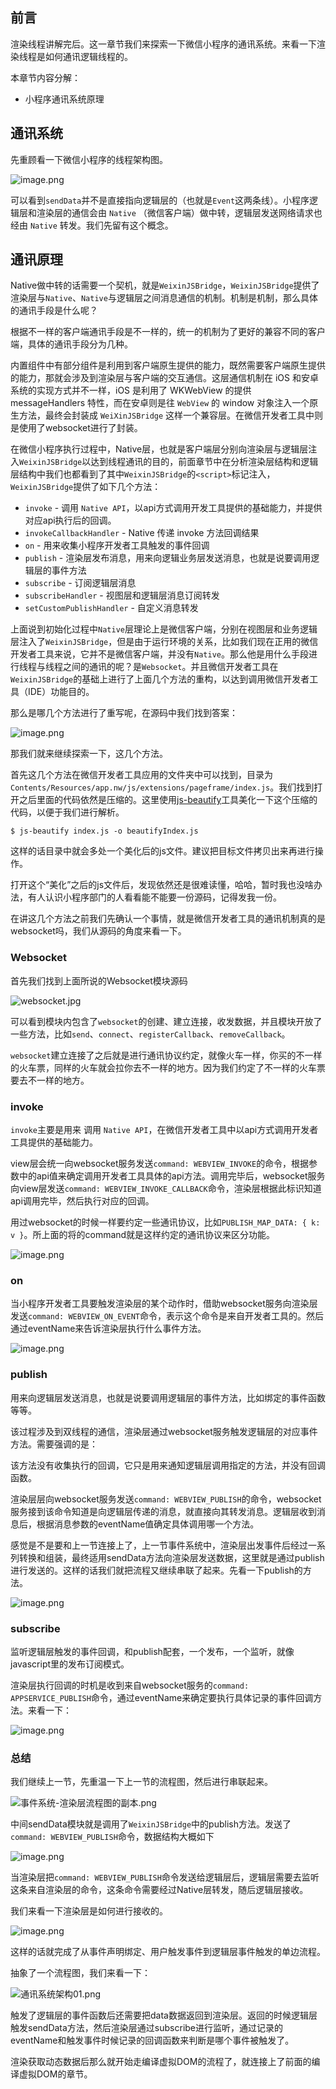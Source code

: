 ## 前言

渲染线程讲解完后。这一章节我们来探索一下微信小程序的通讯系统。来看一下渲染线程是如何通讯逻辑线程的。

本章节内容分解：
- 小程序通讯系统原理

## 通讯系统

先重顾看一下微信小程序的线程架构图。

![image.png](https://p3-juejin.byteimg.com/tos-cn-i-k3u1fbpfcp/2eb7e12a87f145d19a016e2bb9f503b5~tplv-k3u1fbpfcp-watermark.image)

可以看到`sendData`并不是直接指向逻辑层的（也就是`Event`这两条线）。小程序逻辑层和渲染层的通信会由 `Native` （微信客户端）做中转，逻辑层发送网络请求也经由 `Native` 转发。我们先留有这个概念。

## 通讯原理

Native做中转的话需要一个契机，就是`WeixinJSBridge`，`WeixinJSBridge`提供了渲染层与`Native`、`Native`与逻辑层之间消息通信的机制。机制是机制，那么具体的通讯手段是什么呢？

根据不一样的客户端通讯手段是不一样的，统一的机制为了更好的兼容不同的客户端，具体的通讯手段分为几种。

内置组件中有部分组件是利用到客户端原生提供的能力，既然需要客户端原生提供的能力，那就会涉及到渲染层与客户端的交互通信。这层通信机制在 iOS 和安卓系统的实现方式并不一样，iOS 是利用了 WKWebView 的提供 messageHandlers 特性，而在安卓则是往 `WebView` 的 window 对象注入一个原生方法，最终会封装成 `WeiXinJSBridge` 这样一个兼容层。在微信开发者工具中则是使用了websocket进行了封装。

在微信小程序执行过程中，Native层，也就是客户端层分别向渲染层与逻辑层注入`WeixinJSBridge`以达到线程通讯的目的，前面章节中在分析渲染层结构和逻辑层结构中我们也都看到了其中`WeixinJSBridge`的`<script>`标记注入，`WeixinJSBridge`提供了如下几个方法：

- `invoke` - 调用 `Native API`，以api方式调用开发工具提供的基础能力，并提供对应api执行后的回调。
- `invokeCallbackHandler` - Native 传递 invoke 方法回调结果
- `on` - 用来收集小程序开发者工具触发的事件回调
- `publish` - 渲染层发布消息，用来向逻辑业务层发送消息，也就是说要调用逻辑层的事件方法
- `subscribe` - 订阅逻辑层消息
- `subscribeHandler` - 视图层和逻辑层消息订阅转发
- `setCustomPublishHandler` - 自定义消息转发

上面说到初始化过程中`Native`层理论上是微信客户端，分别在视图层和业务逻辑层注入了`WeixinJSBridge`，但是由于运行环境的关系，比如我们现在正用的微信开发者工具来说，它并不是微信客户端，并没有`Native`。那么他是用什么手段进行线程与线程之间的通讯的呢？是`Websocket`。并且微信开发者工具在`WeixinJSBridge`的基础上进行了上面几个方法的重构，以达到调用微信开发者工具（IDE）功能目的。

那么是哪几个方法进行了重写呢，在源码中我们找到答案：

![image.png](https://p1-juejin.byteimg.com/tos-cn-i-k3u1fbpfcp/68e7334fe2ea48708ea65b9b3137f224~tplv-k3u1fbpfcp-watermark.image)

那我们就来继续探索一下，这几个方法。

首先这几个方法在微信开发者工具应用的文件夹中可以找到，目录为`Contents/Resources/app.nw/js/extensions/pageframe/index.js`。我们找到打开之后里面的代码依然是压缩的。这里使用[js-beautify](https://www.npmjs.com/package/js-beautify)工具美化一下这个压缩的代码，以便于我们进行解析。

```nodejs
$ js-beautify index.js -o beautifyIndex.js
```

这样的话目录中就会多处一个美化后的js文件。建议把目标文件拷贝出来再进行操作。

打开这个“美化”之后的js文件后，发现依然还是很难读懂，哈哈，暂时我也没啥办法，有人认识小程序部门的人看看能不能要一份源码，记得发我一份。

在讲这几个方法之前我们先确认一个事情，就是微信开发者工具的通讯机制真的是websocket吗，我们从源码的角度来看一下。

### Websocket

首先我们找到上面所说的Websocket模块源码

![websocket.jpg](https://p3-juejin.byteimg.com/tos-cn-i-k3u1fbpfcp/596908d263f44ca1baee59208e4a9f7f~tplv-k3u1fbpfcp-watermark.image)

可以看到模块内包含了`websocket`的创建、建立连接，收发数据，并且模块开放了一些方法，比如`send`、`connect`、`registerCallback`、`removeCallback`。

`websocket`建立连接了之后就是进行通讯协议约定，就像火车一样，你买的不一样的火车票，同样的火车就会拉你去不一样的地方。因为我们约定了不一样的火车票要去不一样的地方。

### invoke

`invoke`主要是用来 调用 `Native API`，在微信开发者工具中以api方式调用开发者工具提供的基础能力。

view层会统一向websocket服务发送`command: WEBVIEW_INVOKE`的命令，根据参数中的api值来确定调用开发者工具具体的api方法。调用完毕后，websocket服务向view层发送`command: WEBVIEW_INVOKE_CALLBACK`命令，渲染层根据此标识知道api调用完毕，然后执行对应的回调。

用过websocket的时候一样要约定一些通讯协议，比如`PUBLISH_MAP_DATA: { k: v }`。所上面的将的command就是这样约定的通讯协议来区分功能。

![image.png](https://p1-juejin.byteimg.com/tos-cn-i-k3u1fbpfcp/8a506eacc5a647a0ad0baf600e7a6784~tplv-k3u1fbpfcp-watermark.image)

### on

当小程序开发者工具要触发渲染层的某个动作时，借助websocket服务向渲染层发送`command: WEBVIEW_ON_EVENT`命令，表示这个命令是来自开发者工具的。然后通过eventName来告诉渲染层执行什么事件方法。

![image.png](https://p3-juejin.byteimg.com/tos-cn-i-k3u1fbpfcp/208562f29a2a448abe83220a137c169a~tplv-k3u1fbpfcp-watermark.image)

### publish

用来向逻辑层发送消息，也就是说要调用逻辑层的事件方法，比如绑定的事件函数等等。

该过程涉及到双线程的通信，渲染层通过websocket服务触发逻辑层的对应事件方法。需要强调的是：

该方法没有收集执行的回调，它只是用来通知逻辑层调用指定的方法，并没有回调函数。

渲染层层向websocket服务发送`command: WEBVIEW_PUBLISH`的命令，websocket服务接到该命令知道是向逻辑层传递的消息，就直接向其转发消息。逻辑层收到消息后，根据消息参数的eventName值确定具体调用哪一个方法。

感觉是不是要和上一节连接上了，上一节事件系统中，渲染层出发事件后经过一系列转换和组装，最终适用sendData方法向渲染层发送数据，这里就是通过publish进行发送的。这样的话我们就把流程又继续串联了起来。先看一下publish的方法。

![image.png](https://p1-juejin.byteimg.com/tos-cn-i-k3u1fbpfcp/daccca7d904f4ff9901acfa319525ec8~tplv-k3u1fbpfcp-watermark.image)

### subscribe

监听逻辑层触发的事件回调，和publish配套，一个发布，一个监听，就像javascript里的发布订阅模式。

渲染层执行回调的时机是收到来自websocket服务的`command: APPSERVICE_PUBLISH`命令，通过eventName来确定要执行具体记录的事件回调方法。来看一下：

![image.png](https://p9-juejin.byteimg.com/tos-cn-i-k3u1fbpfcp/a603e4de1b754dd998c648d83b147673~tplv-k3u1fbpfcp-watermark.image)

### 总结

我们继续上一节，先重温一下上一节的流程图，然后进行串联起来。

![事件系统-渲染层流程图的副本.png](https://p1-juejin.byteimg.com/tos-cn-i-k3u1fbpfcp/8dd2134af49647b4820d042169985594~tplv-k3u1fbpfcp-watermark.image)

中间sendData模块就是调用了`WeixinJSBridge`中的publish方法。发送了`command: WEBVIEW_PUBLISH`命令，数据结构大概如下

![image.png](https://p3-juejin.byteimg.com/tos-cn-i-k3u1fbpfcp/abc6d700b69f47769b488feed341fbad~tplv-k3u1fbpfcp-watermark.image)

当渲染层把`command: WEBVIEW_PUBLISH`命令发送给逻辑层后，逻辑层需要去监听这条来自渲染层的命令，这条命令需要经过Native层转发，随后逻辑层接收。

我们来看一下渲染层是如何进行接收的。

![image.png](https://p1-juejin.byteimg.com/tos-cn-i-k3u1fbpfcp/6376ca508ef74b68a2b06b4c28fc3d74~tplv-k3u1fbpfcp-watermark.image)

这样的话就完成了从事件声明绑定、用户触发事件到逻辑层事件触发的单边流程。

抽象了一个流程图，我们来看一下：

![通讯系统架构01.png](https://p3-juejin.byteimg.com/tos-cn-i-k3u1fbpfcp/6ec10b21cd6b424683885cc09de584ff~tplv-k3u1fbpfcp-watermark.image)

触发了逻辑层的事件函数后还需要把data数据返回到渲染层。返回的时候逻辑层触发sendData方法，然后渲染层通过subscribe进行监听，通过记录的eventName和触发事件时候记录的回调函数来判断是哪个事件被触发了。

渲染获取动态数据后那么就开始走编译虚拟DOM的流程了，就连接上了前面的编译虚拟DOM的章节。









